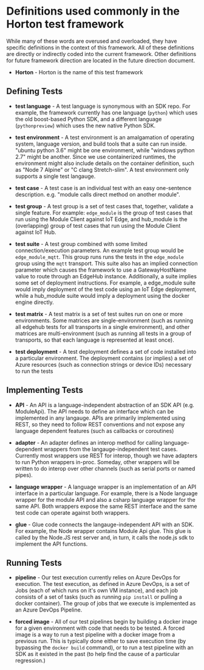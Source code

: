  # Definitions used commonly in the Horton test framework

While many of these words are overused and overloaded, they have specific definitions in the context of this framework.  All of these definitions are directly or indirectly coded into the current framework.  Other definitions for future framework direction are located in the future direction document.

* __Horton__ - Horton is the name of this test framework

## Defining Tests

* __test language__ - A test language is synonymous with an SDK repo.  For example, the framework currently has one language (`python`) which uses the old boost-based Python SDK, and a different language (`pythonpreview`) which uses the new native Python SDK.

* __test environment__ - A test environment is an amalgamation of operating system, language version, and build tools that a suite can run inside.  "ubuntu python 3.6" might be one environment, while "windows python 2.7" might be another.  Since we use containerized runtimes, the environment might also include details on the container definition, such as "Node 7 Alpine" or "C clang Stretch-slim".  A test environment only supports a single test langauge.

* __test case__ - A test case is an individual test with an easy one-sentence description.  e.g. "module calls direct method on another module".

* __test group__ - A test group is a set of test cases that, together, validate a single feature.  For example: `edge_module` is the group of test cases that run using the Module Client against IoT Edge, and hub_module is the (overlapping) group of test cases that run using the Module Client against IoT Hub.

* __test suite__ - A test group combined with some limited connection/execution parameters.  An example test group would be `edge_module_mqtt`.  This group runs runs the tests in the `edge_module` group using the `mqtt` transport.  This suite also has an implied connection parameter which causes the framework to use a GatewayHostName value to route through an EdgeHub instance.  Additionally, a suite implies some set of deployment instructions.  For example, a edge_module suite would imply deployment of the test code using an IoT Edge deployment, while a hub_module suite would imply a deployment using the docker engine directly.

* __test matrix__ - A test matrix is a set of test suites run on one or more environments.  Some matrices are single-environment (such as running all edgehub tests for all transports in a single environment), and other matrices are multi-environment (such as running all tests in a group of transports, so that each language is represented at least once).

* __test deployment__ - A test deployment defines a set of code installed into a particular environment.  The deployment contains (or implies) a set of Azure resources (such as connection strings or device IDs) necessary to run the tests

## Implementing Tests

* __API__ - An API is a language-independent abstraction of an SDK API (e.g. ModuleApi).  The API needs to define an interface which can be implemented in any langauge.  APIs are primarily implemented using REST, so they need to follow REST conventions and not expose any language dependent features (such as callbacks or coroutines)

* __adapter__ - An adapter defines an interop method for calling language-dependent wrappers from the langauge-independent test cases.  Currently most wrappers use REST for interop, though we have adapters to run Python wrappers in-proc.  Someday, other wrappers will be written to do interop over other channels (such as serial ports or named pipes).

* __language wrapper__ -  A language wrapper is an implementation of an API interface in a particular language.  For example, there is a Node language wrapper for the module API and also a csharp language wrapper for the same API.  Both wrappers expose the same REST interface and the same test code can operate against both wrappers.

* __glue__ - Glue code connects the langauge-independent API with an SDK.  For example, the Node wrapper contains Module Api glue.  This glue is called by the Node.JS rest server and, in turn, it calls the node.js sdk to implement the API functions.

## Running Tests

* __pipeline__ - Our test execution currently relies on Azure DevOps for execution.  The test execution, as defined in Azure DevOps, is a set of Jobs (each of which runs on it's own VM instance), and each job consists of a set of tasks (such as running `pip install` or pulling a docker container).  The group of jobs that we execute is implemented as an Azure DevOps Pipeline.

* __forced image__ - All of our test pipelines begin by building a docker image for a given environment with code that needs to be tested.  A forced image is a way to run a test pipeline with a docker image from a previous run.  This is typically done either to save execution time (by bypassing the `docker build` command), or to run a test pipeline with an SDK as it existed in the past (to help find the cause of a particular regression.)
